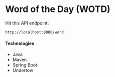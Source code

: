 # Word of the Day (WOTD)

Hit this API endpoint:

```
http://localhost:8080/word
```


#### Technologies

- Java 
- Maven
- Spring Boot
- Undertow